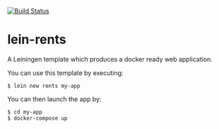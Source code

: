 [![Build Status](https://snap-ci.com/garycrawford/lein-rents/branch/master/build_image)](https://snap-ci.com/garycrawford/lein-rents/branch/master)

# lein-rents
A Leiningen template which produces a docker ready web application.

You can use this template by executing:

    $ lein new rents my-app

You can then launch the app by:

    $ cd my-app
    $ docker-compose up


